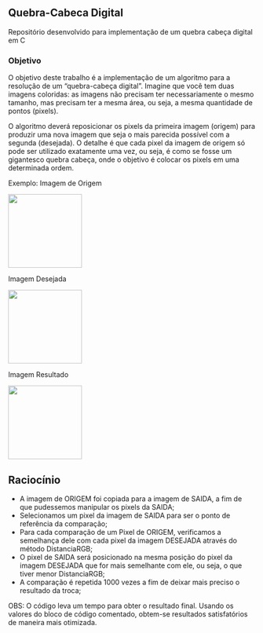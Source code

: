 ## Quebra-Cabeca Digital

Repositório desenvolvido para implementação de um quebra cabeça digital em C

### Objetivo

O objetivo deste trabalho é a implementação de um algoritmo para a resolução de um “quebra-cabeça digital”. Imagine que você tem duas imagens coloridas: as imagens não precisam ter necessariamente o mesmo tamanho, mas precisam ter a mesma área, ou seja, a mesma quantidade de pontos (pixels).

O algoritmo deverá reposicionar os pixels da primeira imagem (origem) para produzir uma nova imagem que seja o mais parecida possível   com a segunda (desejada). O detalhe é que cada pixel da imagem de origem só pode ser utilizado exatamente uma vez, ou seja, é como se fosse um gigantesco quebra cabeça, onde o objetivo é colocar os pixels em uma determinada ordem.

Exemplo:
Imagem de Origem

<img src = "https://github.com/bramos013/PSB-QuebraCabeca/blob/main/dali1.jpg" height = "150em" />

Imagem Desejada

<img src = "https://github.com/bramos013/PSB-QuebraCabeca/blob/main/dali2.jpg" height = "150em" />

Imagem Resultado

<img src = "https://github.com/bramos013/desafio-king/blob/main/images/out.bmp" height = "150em" />

## Raciocínio 
- A imagem de ORIGEM foi copiada para a imagem de SAIDA, a fim de que pudessemos manipular os pixels da SAIDA;
- Selecionamos um pixel da imagem de SAIDA para ser o ponto de referência da comparação;
- Para cada comparação de um Pixel de ORIGEM, verificamos a semelhança dele com cada pixel da imagem DESEJADA através do método DistanciaRGB;
- O pixel de SAIDA será posicionado na mesma posição do pixel da imagem DESEJADA que for mais semelhante com ele, ou seja, o que tiver menor DistanciaRGB;
- A comparação é repetida 1000 vezes a fim de deixar mais preciso o resultado da troca;

OBS: O código leva um tempo para obter o resultado final. Usando os valores do bloco de código comentado, obtem-se resultados satisfatórios de maneira mais otimizada.

